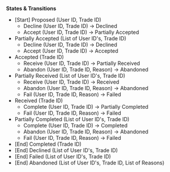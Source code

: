 **States & Transitions**
* [Start] Proposed (User ID, Trade ID)
    * Decline (User ID, Trade ID) -> Declined
    * Accept (User ID, Trade ID) -> Partially Accepted
* Partially Accepted (List of User ID's, Trade ID)
    * Decline (User ID, Trade ID) -> Declined
    * Accept (User ID, Trade ID) -> Accepted
* Accepted (Trade ID)
    * Receive (User ID, Trade ID) -> Partially Received
    * Abandon (User ID, Trade ID, Reason) -> Abandoned
* Partially Received (List of User ID's, Trade ID)
    * Receive (User ID, Trade ID) -> Received
    * Abandon (User ID, Trade ID, Reason) -> Abandoned
    * Fail (User ID, Trade ID, Reason) -> Failed
* Received (Trade ID)
    * Complete (User ID, Trade ID) -> Partially Completed
    * Fail (User ID, Trade ID, Reason) -> Failed
* Partially Completed (List of User ID's, Trade ID)
    * Complete (User ID, Trade ID) -> Completed
    * Abandon (User ID, Trade ID, Reason) -> Abandoned
    * Fail (User ID, Trade ID, Reason) -> Failed
* [End] Completed (Trade ID)
* [End] Declined (List of User ID's, Trade ID)
* [End] Failed (List of User ID's, Trade ID)
* [End] Abandoned (List of User ID's, Trade ID, List of Reasons)
